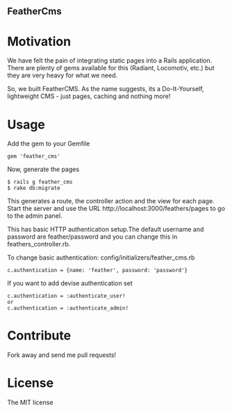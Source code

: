 FeatherCms
------------

# Motivation
 We have felt the pain of integrating static pages into a Rails application. There are plenty of gems available for this (Radiant, Locomotiv, etc.) but they are very heavy for what we need.

So, we built FeatherCMS. As the name suggests, its a Do-It-Yourself, lightweight CMS - just pages, caching and nothing more!

# Usage
Add the gem to your Gemfile

    gem 'feather_cms'

Now, generate the pages 

    $ rails g feather_cms 
    $ rake db:migrate

This generates a route, the controller action and the view for each page. Start the server and use the URL http://localhost:3000/feathers/pages to go to the admin panel. 

This has basic HTTP authentication setup.The default username and password are feather/password and you can change this in feathers_controller.rb. 

To change basic authentication: config/initializers/feather_cms.rb

    c.authentication = {name: 'feather', password: 'password'}

If you want to add devise authentication set

    c.authentication = :authenticate_user! 
    or
    c.authentication = :authenticate_admin!


# Contribute
Fork away and send me pull requests!

# License 
The MIT license

